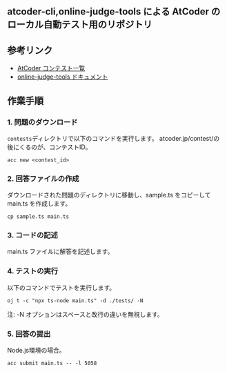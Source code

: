 ## atcoder-cli,online-judge-tools による AtCoder のローカル自動テスト用のリポジトリ


## 参考リンク
- [AtCoder コンテスト一覧](https://atcoder.jp/contests)
- [online-judge-tools ドキュメント](https://github.com/online-judge-tools/oj/blob/master/docs/getting-started.ja.md)


## 作業手順

### 1. 問題のダウンロード
`contests`ディレクトリで以下のコマンドを実行します。
atcoder.jp/contest/の後にくるのが、コンテストID。

```
acc new <contest_id>
```


### 2. 回答ファイルの作成
ダウンロードされた問題のディレクトリに移動し、sample.ts をコピーして main.ts を作成します。

```
cp sample.ts main.ts
```

### 3. コードの記述
main.ts ファイルに解答を記述します。


### 4. テストの実行
以下のコマンドでテストを実行します。


```
oj t -c "npx ts-node main.ts" -d ./tests/ -N
```
注: -N オプションはスペースと改行の違いを無視します。


### 5. 回答の提出
Node.js環境の場合。

```
acc submit main.ts -- -l 5058
```
